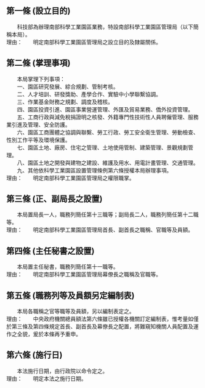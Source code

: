 第一條 (設立目的)
-----------------
　　科技部為辦理南部科學工業園區業務，特設南部科學工業園區管理局（以下簡稱本局）。  
理由：　　明定南部科學工業園區管理局之設立目的及隸屬關係。

第二條 (掌理事項)
-----------------
　　本局掌理下列事項：  
　　一、園區研究發展、綜合規劃、管制考核。  
　　二、人才培訓、研發獎助、產學合作、實驗中小學聯繫協調。  
　　三、作業基金財務之規劃、調度及稽核。  
　　四、園區投資引進、園區事業營運管理、外匯及貿易業務、僑外投資管理。  
　　五、工商行政與減免稅捐證明之核發、外籍專門性技術性人員聘僱管理、服務業引進及管理、安全防護。  
　　六、園區工商團體之協調與聯繫、勞工行政、勞工安全衛生管理、勞動檢查、性別工作平等及環境保護。  
　　七、園區土地、廠房、住宅之管理、土地使用管制、建築管理、景觀規劃管理。  
　　八、園區土地之開發與建物之建設、維護及用水、用電計畫管理、交通管理。  
　　九、其他依科學工業園區設置管理條例第六條授權本局辦理事項。  
理由：　　明定南部科學工業園區管理局之權限職掌。

第三條 (正、副局長之設置)
-------------------------
　　本局置局長一人，職務列簡任第十三職等；副局長二人，職務列簡任第十二職等。  
理由：　　明定南部科學工業園區管理局首長、副首長之職稱、官職等及員額。

第四條 (主任秘書之設置)
-----------------------
　　本局置主任秘書，職務列簡任第十一職等。  
理由：　　明定南部科學工業園區管理局幕僚長之職稱及官職等。

第五條 (職務列等及員額另定編制表)
---------------------------------
　　本局各職稱之官等職等及員額，另以編制表定之。  
理由：　　中央政府機關總員額法第六條雖已授權各機關訂定編制表，惟考量如僅於第三條及第四條規定首長、副首長及幕僚長之配置，將難窺知機關人員配置及運作之全貌，爰於本條再予重申。

第六條 (施行日)
---------------
　　本法施行日期，由行政院以命令定之。  
理由：　　明定本法之施行日期。